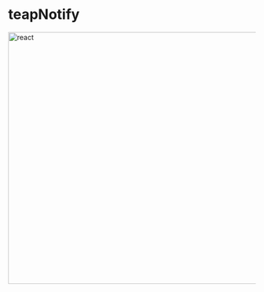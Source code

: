 # teapNotify
<img src="https://cdn.discordapp.com/attachments/799043172868685825/914530638634287163/New_message-bro.png" alt="react" width="512" height="512" style="center" /> 
